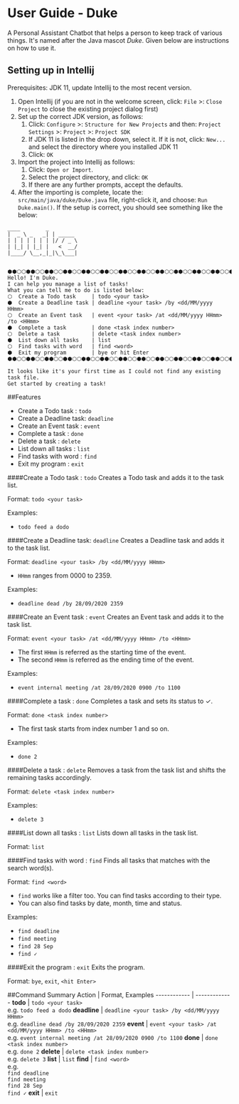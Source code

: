 # User Guide - Duke

A Personal Assistant Chatbot that helps a person to keep track of various things. It's named after the Java mascot _Duke_. Given below are instructions on how to use it.

## Setting up in Intellij

Prerequisites: JDK 11, update Intellij to the most recent version.

1. Open Intellij (if you are not in the welcome screen, click: `File` >: `Close Project` to close the existing project dialog first)
1. Set up the correct JDK version, as follows:
   1. Click: `Configure` >: `Structure for New Projects` and then: `Project Settings` >: `Project` >: `Project SDK`
   1. If JDK 11 is listed in the drop down, select it. If it is not, click: `New...` and select the directory where you installed JDK 11
   1. Click: `OK`
1. Import the project into Intellij as follows:
   1. Click: `Open or Import`.
   1. Select the project directory, and click: `OK`
   1. If there are any further prompts, accept the defaults.
1. After the importing is complete, locate the: `src/main/java/duke/Duke.java` file, right-click it, and choose: `Run Duke.main()`. If the setup is correct, you should see something like the below:
  ```
 ____        _        
|  _ \ _   _| | _____ 
| | | | | | | |/ / _ \
| |_| | |_| |   <  __/
|____/ \__,_|_|\_\___|


⬢⬢⬡⬡⬢⬢⬡⬡⬢⬢⬡⬡⬢⬢⬡⬡⬢⬢⬡⬡⬢⬢⬡⬡⬢⬢⬡⬡⬢⬢⬡⬡⬢⬢⬡⬡⬢⬢⬡⬡⬢⬢⬡⬡⬢⬢⬡⬡⬢⬢⬡⬡⬢⬢⬡⬡⬢⬢
Hello! I'm Duke.
I can help you manage a list of tasks!
What you can tell me to do is listed below:
  ⬡  Create a Todo task     | todo <your task>
  ⬢  Create a Deadline task | deadline <your task> /by <dd/MM/yyyy HHmm>
  ⬡  Create an Event task   | event <your task> /at <dd/MM/yyyy HHmm> /to <HHmm>
  ⬢  Complete a task        | done <task index number>
  ⬡  Delete a task          | delete <task index number>
  ⬢  List down all tasks    | list
  ⬡  Find tasks with word   | find <word>
  ⬢  Exit my program        | bye or hit Enter
⬢⬢⬡⬡⬢⬢⬡⬡⬢⬢⬡⬡⬢⬢⬡⬡⬢⬢⬡⬡⬢⬢⬡⬡⬢⬢⬡⬡⬢⬢⬡⬡⬢⬢⬡⬡⬢⬢⬡⬡⬢⬢⬡⬡⬢⬢⬡⬡⬢⬢⬡⬡⬢⬢⬡⬡⬢⬢

It looks like it's your first time as I could not find any existing task file.
Get started by creating a task!
```

##Features    
  - Create a Todo task    : `todo`
  - Create a Deadline task: `deadline`
  - Create an Event task  : `event`
  - Complete a task       : `done`
  - Delete a task         : `delete`
  - List down all tasks   : `list`
  - Find tasks with word  : `find`
  - Exit my program       : `exit`
  
 ####Create a Todo task    : `todo`
 Creates a Todo task and adds it to the task list.
 
 Format: `todo <your task>`
 
 Examples:
 - `todo feed a dodo`
 
 ####Create a Deadline task: `deadline`
 Creates a Deadline task and adds it to the task list.
 
 Format: `deadline <your task> /by <dd/MM/yyyy HHmm>`
 - `HHmm` ranges from 0000 to 2359.
 
 Examples:
 - `deadline dead /by 28/09/2020 2359`
 
 ####Create an Event task  : `event`
 Creates an Event task and adds it to the task list.
 
 Format: `event <your task> /at <dd/MM/yyyy HHmm> /to <HHmm>`
  - The first `HHmm` is referred as the starting time of the event.
  - The second `HHmm` is referred as the ending time of the event.
  
 Examples:
 - `event internal meeting /at 28/09/2020 0900 /to 1100`
 
 ####Complete a task       : `done`
 Completes a task and sets its status to ✓.
 
 Format: `done <task index number>`
 - The first task starts from index number 1 and so on.
   
 Examples:
 - `done 2`
 
 ####Delete a task         : `delete`
 Removes a task from the task list and shifts the remaining tasks accordingly.
 
 Format: `delete <task index number>`
 
 Examples:
 - `delete 3`
 
 ####List down all tasks   : `list`
 Lists down all tasks in the task list.
 
 Format: `list`
 
 ####Find tasks with word  : `find`
 Finds all tasks that matches with the search word(s).
 
 Format: `find <word>`
 - `find` works like a filter too. You can find tasks according to their type.
 - You can also find tasks by date, month, time and status.

 Examples:
 - `find deadline`
 - `find meeting`
 - `find 28 Sep`
 - `find ✓`
 
 ####Exit the program       : `exit`
 Exits the program.
 
 Format: `bye`, `exit`, `<hit Enter>`
 
 
 ##Command Summary
 Action | Format, Examples
 ------------ | -------------
 **todo** | `todo <your task>` <br> e.g. `todo feed a dodo`
 **deadline**   | `deadline <your task> /by <dd/MM/yyyy HHmm>` <br> e.g. `deadline dead /by 28/09/2020 2359`
 **event**   | `event <your task> /at <dd/MM/yyyy HHmm> /to <HHmm>` <br> e.g. `event internal meeting /at 28/09/2020 0900 /to 1100`
 **done**   | `done <task index number>` <br> e.g. `done 2`
 **delete**   | `delete <task index number>` <br> e.g. `delete 3`
 **list**   | `list`
 **find**   | `find <word>` <br> e.g. <br> `find deadline` <br> `find meeting` <br> `find 28 Sep` <br> `find ✓`
 **exit**   | `exit`
